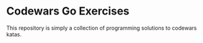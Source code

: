 # Codewars Go Exercises

This repository is simply a collection of programming solutions to codewars katas.